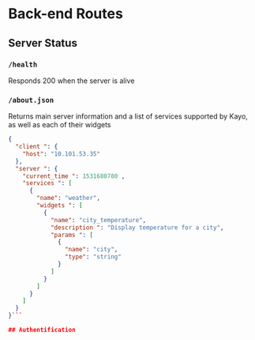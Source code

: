 # Back-end Routes

## Server Status

### ```/health```

Responds 200 when the server is alive

### ```/about.json```

Returns main server information and a list of services supported by Kayo, as well as each of their widgets

```json
{
  "client ": {
    "host": "10.101.53.35"
  },
  "server ": {
    "current_time ": 1531680780 ,
    "services ": [
      {
        "name": "weather",
        "widgets ": [
          {
            "name": "city_temperature",
            "description ": "Display temperature for a city",
            "params ": [
              {
                "name": "city",
                "type": "string"
              }
            ]
          }
        ]
      }
    ]
  }  
}```

## Authentification
